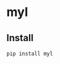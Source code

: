 myl
================

<!-- WARNING: THIS FILE WAS AUTOGENERATED! DO NOT EDIT! -->

## Install

``` sh
pip install myl
```
